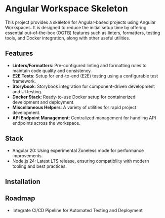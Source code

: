 # Angular Workspace Skeleton

This project provides a skeleton for Angular-based projects using Angular Workspaces. It is designed to reduce the initial setup time by offering essential out-of-the-box (OOTB) features such as linters, formatters, testing tools, and Docker integration, along with other useful utilities.

## Features

- **Linters/Formatters**: Pre-configured linting and formatting rules to maintain code quality and consistency.
- **E2E Tests**: Setup for end-to-end (E2E) testing using a configurable test framework.
- **Storybook**: Storybook integration for component-driven development and UI testing.
- **Docker Stack**: Ready-to-use Docker setup for containerized development and deployment.
- **Miscellaneous Helpers**: A variety of utilities for rapid project development.
- **API Endpoint Management**: Centralized management for handling API endpoints across the workspace.

## Stack

- Angular 20: Using experimental Zoneless mode for performance improvements.
- Node.js 24: Latest LTS release, ensuring compatibility with modern tooling and best practices.

## Installation

## Roadmap

- Integrate CI/CD Pipeline for Automated Testing and Deployment
